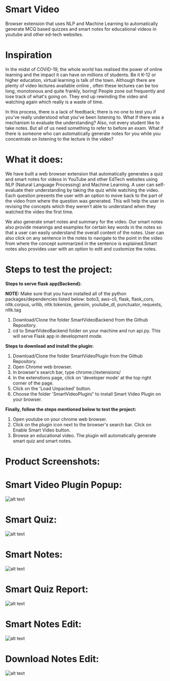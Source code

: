 # Smart Video
Browser extension that uses NLP and Machine Learning to automatically generate MCQ based quizzes and smart notes for educational videos in youtube and other ed-tech websites.

# Inspiration
In the midst of COVID-19, the whole world has realised the power of online learning and the impact it can have on millions of students. Be it K-12 or higher education, virtual learning is talk of the town. Although there are plenty of video lectures available online , often these lectures can be too long, monotonous and quite frankly, boring! People zone out frequently and lose track of what's going on. They end up rewinding the video and watching again which really is a waste of time.

In this process, there is a lack of feedback; there is no one to test you if you've really understood what you've been listening to. What if there was a mechanism to evaluate the understanding? Also, not every student like to take notes. But all of us need something to refer to before an exam. What if there is someone who can automatically generate notes for you while you concentrate on listening to the lecture in the video?

# What it does:

We have built a web browser extension that automatically generates a quiz and smart notes for videos in YouTube and other EdTech websites using NLP (Natural Language Processing) and Machine Learning. A user can self-evaluate their understanding by taking the quiz while watching the video. Each question presents the user with an option to move back to the part of the video from where the question was generated. This will help the user in revising the concepts which they weren’t able to understand when they watched the video the first time.

We also generate smart notes and summary for the video. Our smart notes also provide meanings and examples for certain key words in the notes so that a user can easily understand the overall content of the notes. User can also click on any sentence in the notes to navigate to the point in the video from where the concept summarized in the sentence is explained.Smart notes also provides user with an option to edit and customize the notes.



# Steps to test the project:

**Steps to serve flask app(Backend):**

**NOTE:** Make sure that you have installed all of the python packages/dependencies listed below:
boto3, aws-cli, flask, flask_cors, nltk.corpus, urllib, nltk.tokenize, gensim, youtube_dl, punctuator, requests, nltk.tag
1. Download/Clone the folder SmartVideoBackend from the Github Repository.
2. cd to SmartVideoBackend folder on your machine and run api.py. This will serve Flask app in development mode.

**Steps to download and install the plugin:**
1. Download/Clone the folder SmartVideoPlugin from the Github Repository.
2. Open Chrome web browser. 
3. In browser's search bar, type chrome://extensions/
4. In the extenstions page, click on 'developer mode' at the top right corner of the page.
5. Click on the 'Load Unpacked' button.
6. Choose the folder 'SmartVideoPlugin/' to install Smart Video Plugin on your browser.

**Finally, follow the steps mentioned below to test the project:**
1. Open youtube on your chrome web browser.
2. Click on the plugin icon next to the browser's search bar. Click on Enable Smart Video button. 
3. Browse an educational video. The plugin will automatically generate smart quiz and smart notes.


# Product Screenshots:

# Smart Video Plugin Popup:
![alt text](https://github.com/msvdpriya/Smart-Video/blob/master/Screenshots/Plugin.png)

# Smart Quiz:
![alt text](https://github.com/msvdpriya/Smart-Video/blob/master/Screenshots/SmartQuiz.png)

# Smart Notes:
![alt text](https://github.com/msvdpriya/Smart-Video/blob/master/Screenshots/SmartNotes.png)

# Smart Quiz Report:
![alt text](https://github.com/msvdpriya/Smart-Video/blob/master/Screenshots/QuizReport.png)

# Smart Notes Edit:
![alt text](https://github.com/msvdpriya/Smart-Video/blob/master/Screenshots/EditNotes.png)

# Download Notes Edit:
![alt text](https://github.com/msvdpriya/Smart-Video/blob/master/Screenshots/DownloadNotes.png)
